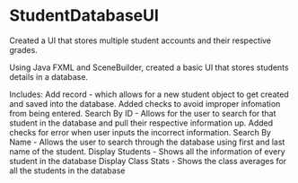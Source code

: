 # StudentDatabaseUI
Created a UI that stores multiple student accounts and their respective grades.

Using Java FXML and SceneBuilder, created a basic UI that stores students details in a database.

Includes:  Add record - which allows for a new student object to get created and saved into the database. Added checks to avoid improper infomation from being entered.
Search By ID - Allows for the user to search for that student in the database and pull their respective information up. Added checks for error when user inputs the incorrect information.
Search By Name - Allows the user to search through the database using first and last name of the student.
Display Students - Shows all the information of every student in the database
Display Class Stats - Shows the class averages for all the students in the database


